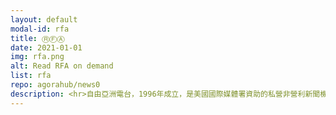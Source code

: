 ```yaml
---
layout: default
modal-id: rfa
title: ⓇⒻⒶ
date: 2021-01-01
img: rfa.png
alt: Read RFA on demand
list: rfa
repo: agorahub/news0
description: <hr>自由亞洲電台，1996年成立，是美國國際媒體署資助的私營非營利新聞機構，旨在「推廣資訊與思想、推動實現美國外交政策目標」。
---
```

